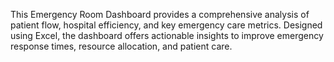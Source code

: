 This Emergency Room Dashboard provides a comprehensive analysis of patient flow, hospital efficiency, and key emergency care metrics. Designed using Excel, the dashboard offers actionable insights to improve emergency response times, resource allocation, and patient care.
